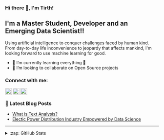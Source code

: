 ### Hi there 👋, I'm Tirth! 

<!--
**Tirth27/Tirth27** is a ✨ _special_ ✨ repository because its `README.md` (this file) appears on your GitHub profile. -->

## I'm a Master Student, Developer and an Emerging Data Scientist!!

Using artificial intelligence to conquer challenges faced by human kind. From day-to-day life inconvenience to jeopardy that affects mankind, I'm looking forward to use machine learning for good.
<!-- - 🔭 I’m currently working on -->
- 🌱 I’m currently learning everything 🤣
- 👯 I’m looking to collaborate on Open Source projects
<!-- - 📫 How to reach me: ... -->
<!-- - 🤔 I’m looking for help with ... -->
<!-- - 💬 Ask me about ... -->
<!-- - 😄 Pronouns: ... -->
<!-- - ⚡ Fun fact: ... -->

### Connect with me:

[<img align="left" alt="Website" width="22px" src="https://img.icons8.com/fluent/48/000000/globe.png" />][website]
[<img align="left" alt="Tirth | Twitter" width="22px" src="https://img.icons8.com/fluent/48/000000/twitter.png" />][twitter]
[<img align="left" alt="Tirth | LinkedIn" width="22px" src="https://img.icons8.com/fluent/48/000000/linkedin.png" />][linkedin]

<br />

### 📕 Latest Blog Posts
<!-- BLOG-POST-LIST:START -->
- [What is Text Analysis?](https://tirthpatel0927.medium.com/what-is-text-analysis-46ff87f68d08?source=rss-c44bbf3d95df------2)
- [Electic Power Distribution Industry Empowered by Data Science](https://medium.com/trends-in-data-science/electic-power-distribution-industry-empowered-by-data-science-f94926b870ea?source=rss-c44bbf3d95df------2)
<!-- BLOG-POST-LIST:END -->

---

<details>
  <summary>:zap: GitHub Stats</summary>
  
  
  <img align="left" alt="Tirth's GitHub Stats" src="https://github-readme-stats.tirth27.vercel.app/api?hide_border=true&username=Tirth27&show_icons=true&count_private=true&theme=buefy" />
  <img align="left" alt="Tirth's GitHub Stats" src="https://github-readme-stats.tirth27.vercel.app/api/top-langs/?username=Tirth27" />
</details>

[website]: https://tirthpatel.vercel.app/
[twitter]: https://twitter.com/Tirth_P27
[linkedin]: https://www.linkedin.com/in/tirth27/
